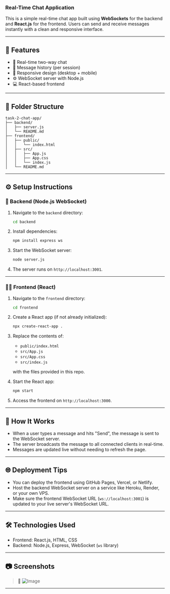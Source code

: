 

### Real-Time Chat Application

This is a simple real-time chat app built using **WebSockets** for the backend and **React.js** for the frontend. Users can send and receive messages instantly with a clean and responsive interface.

---

## 🚀 Features

- 🔁 Real-time two-way chat
- 📄 Message history (per session)
- 📱 Responsive design (desktop + mobile)
- ⚙️ WebSocket server with Node.js
- 💻 React-based frontend

---

## 📁 Folder Structure

```
task-2-chat-app/
├── backend/
│   ├── server.js
│   └── README.md
├── frontend/
│   ├── public/
│   │   └── index.html
│   ├── src/
│   │   ├── App.js
│   │   ├── App.css
│   │   └── index.js
│   └── README.md
```

---

## ⚙️ Setup Instructions

### 🔧 Backend (Node.js WebSocket)

1. Navigate to the `backend` directory:
   ```bash
   cd backend
   ```

2. Install dependencies:
   ```bash
   npm install express ws
   ```

3. Start the WebSocket server:
   ```bash
   node server.js
   ```

4. The server runs on `http://localhost:3001`.

---

### 🧑‍💻 Frontend (React)

1. Navigate to the `frontend` directory:
   ```bash
   cd frontend
   ```

2. Create a React app (if not already initialized):
   ```bash
   npx create-react-app .
   ```

3. Replace the contents of:
   - `public/index.html`
   - `src/App.js`
   - `src/App.css`
   - `src/index.js`

   with the files provided in this repo.

4. Start the React app:
   ```bash
   npm start
   ```

5. Access the frontend on `http://localhost:3000`.

---

## 🔗 How It Works

- When a user types a message and hits "Send", the message is sent to the WebSocket server.
- The server broadcasts the message to all connected clients in real-time.
- Messages are updated live without needing to refresh the page.

---

## 🌐 Deployment Tips

- You can deploy the frontend using GitHub Pages, Vercel, or Netlify.
- Host the backend WebSocket server on a service like Heroku, Render, or your own VPS.
- Make sure the frontend WebSocket URL (`ws://localhost:3001`) is updated to your live server's WebSocket URL.

---

## 🛠 Technologies Used

- Frontend: React.js, HTML, CSS
- Backend: Node.js, Express, WebSocket (`ws` library)

---

## 📷 Screenshots

> 📌 ![Image](https://github.com/user-attachments/assets/b7483751-6fb9-43a8-83c1-02b4353a2a19)

---
